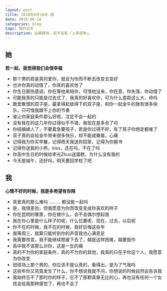 ```yaml
---
layout: post
title: 2018年6月18日-晴
date: 2018-06-18
categories: blog
tags: 我的日志
description: 远离群体，说不定有「上帝视角」。
---
```


## 她
**若一起，我觉得我们会很幸福**  
- 那个男的若是真的爱你，就会为你而不断去改变去变好
- 也许你真的动情了，你真的喜欢他了
- 你生日那伤感调，你在等他来陪你，可惜他没来，你在意，你失落，你动情了
- 可能我真的只能是过去式了，我真的好喜欢你，可为什么差距这么大，命吗
- 敢爱敢恨的双子座，最拿得起放得下的双子座，和你一起金牛的我有很多快乐，只可惜我跟不上你的节奏
- 谁让你家庭条件那么好呢，注定不会一起的
- 没有我在的这几年你过得似乎不错，我现在是多余了吗
- 你结婚嫁人了，不要着急要孩子，若是你过得不好，有了孩子你想走都难了
- 双子真的会给金牛带来很多快乐，却不能成眷属，心痛
- 记得我为你买早餐，记得雨天我送你回家，记得为你搬书
- 记得你送我的小熊，kiss，还在吗，不在了吗
- 你高中生日的时候给李光Zhuo送蛋糕，为什么没有我的
- 今天是端午，还好吗，明天要回学校了吧

## 我
**心情不好的时候，我是多希望有你陪**  
- 真爱真的那么难吗 ......... 都没能一起吗
- 是，我很差劲，但我愿意为你而改变变成你喜欢的样子
- 你在昆明的哪里，你在做什么，会不会偶尔想起我
- 我在你心里是什么样子的呢，什么位置呢，现在，过去，以后呢
- 你不在的时候，我不在的时候，我好后悔这些年
- 我等周三，就算只能听到你的声音我也心满意足
- 我需要改变，我不能继续颓废下去了，越是这样困难，越要振作
- 高中我不该那么对你，这是一生的痛
- 真的不为你的家庭条件，真的不为你的其他，我真的只在乎你这个人，我愿意为你改变
- 田径场上那个男的，你应该不是认真的，看得出，是为了气我吗
- 这些年你又究竟发生了什么，你不想说我就不问，你想说的时候自然会告诉我
- 我始终忘不了那时你的样子，忘不了那颗真挚无比的心，再也没有任何一个女孩会给我那种感觉了，再也不会了
